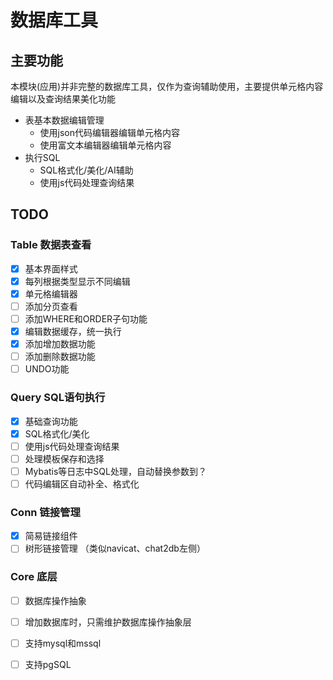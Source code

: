# 数据库工具

## 主要功能

本模块(应用)并非完整的数据库工具，仅作为查询辅助使用，主要提供单元格内容编辑以及查询结果美化功能

- 表基本数据编辑管理
  - 使用json代码编辑器编辑单元格内容
  - 使用富文本编辑器编辑单元格内容
- 执行SQL
  - SQL格式化/美化/AI辅助
  - 使用js代码处理查询结果

## TODO

### Table 数据表查看
- [x] 基本界面样式
- [x] 每列根据类型显示不同编辑
- [x] 单元格编辑器
- [ ] 添加分页查看
- [ ] 添加WHERE和ORDER子句功能
- [x] 编辑数据缓存，统一执行
- [x] 添加增加数据功能
- [ ] 添加删除数据功能
- [ ] UNDO功能

### Query SQL语句执行
- [x] 基础查询功能
- [x] SQL格式化/美化
- [ ] 使用js代码处理查询结果
- [ ] 处理模板保存和选择
- [ ] Mybatis等日志中SQL处理，自动替换参数到？
- [ ] 代码编辑区自动补全、格式化

### Conn 链接管理
- [x] 简易链接组件
- [ ] 树形链接管理 （类似navicat、chat2db左侧）

### Core 底层
- [ ] 数据库操作抽象
- [ ] 增加数据库时，只需维护数据库操作抽象层
- [ ] 支持mysql和mssql
- [ ] 支持pgSQL

